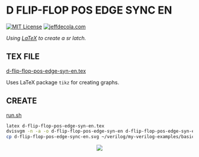 # D FLIP-FLOP POS EDGE SYNC EN

[![MIT License](http://img.shields.io/:license-mit-blue.svg)](http://jeffdecola.mit-license.org)
[![jeffdecola.com](https://img.shields.io/badge/website-jeffdecola.com-blue)](https://jeffdecola.com)

_Using
[LaTeX](https://github.com/JeffDeCola/my-cheat-sheets/tree/master/software/development/languages/latex-cheat-sheet/)
to create a sr latch._

## TEX FILE

[d-flip-flop-pos-edge-syn-en.tex](https://github.com/JeffDeCola/my-latex-renders/blob/master/mathematics/applied/electrical-engineering/sequencial-logic/d-flip-flop-pos-edge-syn-en/d-flip-flop-pos-edge-syn-en.tex)

Uses LaTeX package `tikz` for creating graphs.

## CREATE

[run.sh](https://github.com/JeffDeCola/my-latex-renders/blob/master/mathematics/applied/electrical-engineering/sequencial-logic/d-flip-flop-pos-edge-syn-en/run.sh)

```bash
latex d-flip-flop-pos-edge-syn-en.tex
dvisvgm -n -a -o d-flip-flop-pos-edge-syn-en d-flip-flop-pos-edge-syn-en.dvi
cp d-flip-flop-pos-edge-sync-en.svg ~/verilog/my-verilog-examples/basic-code/sequential-logic/d_flip_flop_pos_edge_sync_en/svgs/.
```

<p align="center">
    <img src="d-flip-flop-pos-edge-syn-en.svg"
    align="middle"
</p>
